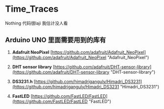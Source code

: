 # Time_Traces
Nothing
代码很laji 
我估计没人看


**Arduino UNO**
里面需要用到的库有
- 

1. **Adafruit NeoPixel**
[https://github.com/adafruit/Adafruit_NeoPixel](https://github.com/adafruit/Adafruit_NeoPixel "Adafruit_NeoPixel")

1. **DHT sensor library**
[https://github.com/adafruit/DHT-sensor-library](https://github.com/adafruit/DHT-sensor-library "DHT-sensor-library")

1. **DS3231.h**
[https://github.com/himadriganguly/Himadri_DS3231](https://github.com/himadriganguly/Himadri_DS3231 "Himadri_DS3231")

1. **FastLED**
[https://github.com/FastLED/FastLED](https://github.com/FastLED/FastLED "FastLED")
 

